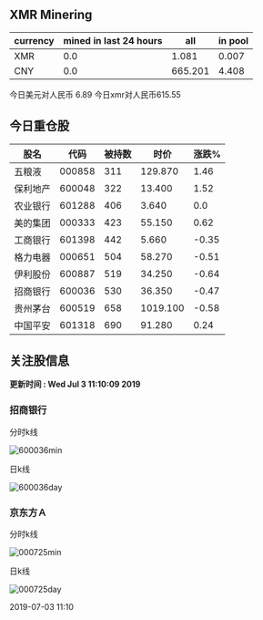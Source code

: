 ## XMR Minering

|currency|mined in last 24 hours|all|in pool|
|---|---|---|---|
|XMR|0.0|1.081|0.007|
|CNY|0.0|665.201|4.408|

今日美元对人民币 6.89	今日xmr对人民币615.55


## 今日重仓股 

|股名|代码|被持数|时价|涨跌%|
|---|---|---|---|---|
|五粮液|000858|311|129.870|1.46|
|保利地产|600048|322|13.400|1.52|
|农业银行|601288|406|3.640|0.0|
|美的集团|000333|423|55.150|0.62|
|工商银行|601398|442|5.660|-0.35|
|格力电器|000651|504|58.270|-0.51|
|伊利股份|600887|519|34.250|-0.64|
|招商银行|600036|530|36.350|-0.47|
|贵州茅台|600519|658|1019.100|-0.58|
|中国平安|601318|690|91.280|0.24|

## 关注股信息
**更新时间 : Wed Jul  3 11:10:09 2019**
### 招商银行 
分时k线

![600036min](http://image.sinajs.cn/newchart/min/n/sh600036.gif)

日k线

![600036day](http://image.sinajs.cn/newchart/daily/n/sh600036.gif)

### 京东方Ａ 
分时k线

![000725min](http://image.sinajs.cn/newchart/min/n/sz000725.gif)

日k线

![000725day](http://image.sinajs.cn/newchart/daily/n/sz000725.gif)

2019-07-03 11:10